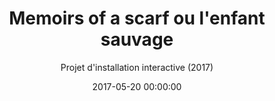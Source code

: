 ---
title: "Memoirs of a scarf ou l'enfant sauvage"
subtitle: "Projet d'installation interactive (2017)"
date: 2017-05-20 00:00:00
description: "Réalisé avec Anomes - Projet expérimentation avec machine learning et électronique pour installation interactive, scénographique et robotique (testée en résidence mais jamais aboutie)"
featured_image: '/images/06GardienDeSouvenirs/couverture.jpg'
---